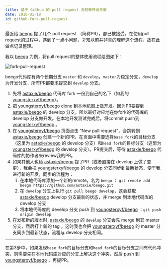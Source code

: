 ```yaml
---
title: 基于 Github 的 pull request 流程做开源贡献
date: 2016-01-18
id: github-fork-pull-request
---
```


最近给 [beego](https://github.com/astaxie/beego) 提了几个 pull request （简称PR），都已被接受。在使用pull request的过程中，遇到了一点小问题，才知以前并非真的理解这个流程，故在此做点记录整理。

我以 [beego](https://github.com/astaxie/beego) 为例，将pull request的整体使用流程绘图如下：

![fork-pull-request](https://i.loli.net/2020/06/14/yFkLXVAHKxmwjq9.jpg)

beego代码库有两个长期分支 `master` 和 `develop`，`master`为稳定分支，`develop`为开发分支，所有PR都要求提交到 `develop` 分支。

1. 先将 [astaxie/beego](https://github.com/astaxie/beego) 代码库 fork 一份到自己的名下（如我的 [youngsterxyf/beego](https://github.com/youngsterxyf/beego)）。
2. 把 [youngsterxyf/beego](https://github.com/youngsterxyf/beego) clone 到本地机器上做开发。因为PR要提到 [astaxie/beego](https://github.com/astaxie/beego) 的 develop 分支，所以最好对应地在你fork的代码库的 develop 分支做开发。在本地开发测试完成后，将commit push到 [youngsterxyf/beego](https://github.com/youngsterxyf/beego) 。
3. 在 [youngsterxyf/beego](https://github.com/youngsterxyf/beego) 页面点击 “New pull request”，会跳转到 [astaxie/beego](https://github.com/astaxie/beego) 创建一个新的PR，在页面中需要选择`base fork`的目标分支（这里为 [astaxie/beego](https://github.com/astaxie/beego) 的 develop 分支）和`head fork`的目标分支（这里为 [youngsterxyf/beego](https://github.com/youngsterxyf/beego) 的 develop 分支）。PR提交后，等待 [astaxie/beego](https://github.com/astaxie/beego) 代码库的协作者来review我的PR。
4. 如果其他人也给 [astaxie/beego](https://github.com/astaxie/beego) 提了PR（或者直接在 develop 上做了变更），我会把 [youngsterxyf/beego](https://github.com/youngsterxyf/beego) 的 develop 分支同步到最新状态，便于我进行新的开发，同步的流程为：
    1. 在本地代码库添加一个新的remote，名为 `beego` ： `git remote add beego https://github.com/astaxie/beego.git`
    2. 在 `develop` 分支上执行 `git pull beego develop`，这会获取 [astaxie/beego](https://github.com/astaxie/beego) develop 分支最新的状态，并 merge 到本地代码库的 develop 分支
    3. 将本地代码库的 develop 分支 push 到 [youngsterxyf/beego](https://github.com/youngsterxyf/beego) ：`git push origin develop`
5. 在发布新的版本时, [astaxie/beego](https://github.com/astaxie/beego) 的 `develop` 分支会先 merge 到其 master 分支，然后打上新的 tag 。这时我也会把 [youngsterxyf/beego](https://github.com/youngsterxyf/beego) 的 master 分支同步到最新状态，流程与 develop 分支相同。

---

在第3步中，如果发现`base fork`的目标分支和`head fork`的目标分支之间有代码冲突，则需要先在本地代码库对应的分支上解决这个冲突，然后 push 到 [youngsterxyf/beego](https://github.com/youngsterxyf/beego) ，再提PR。